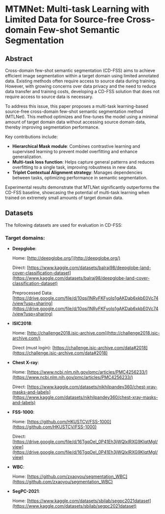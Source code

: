 ﻿
# MTMNet: Multi-task Learning with Limited Data for Source-free Cross-domain Few-shot Semantic Segmentation

## Abstract

Cross-domain few-shot semantic segmentation (CD-FSS) aims to achieve efficient image segmentation within a target domain using limited annotated data. Existing methods often require access to source data during training. However, with growing concerns over data privacy and the need to reduce data transfer and training costs, developing a CD-FSS solution that does not require access to source data is necessary. 

To address this issue, this paper proposes a multi-task learning-based source-free cross-domain few-shot semantic segmentation method (MTLNet). This method optimizes and fine-tunes the model using a minimal amount of target domain data without accessing source domain data, thereby improving segmentation performance.  

Key contributions include:
- **Hierarchical Mask module**: Combines contrastive learning and supervised learning to prevent model overfitting and enhance generalization.
- **Multi-task loss function**: Helps capture general patterns and reduces overfitting to a single task, improving robustness in new data.
- **Triplet Contextual Alignment strategy**: Manages dependencies between tasks, optimizing performance in semantic segmentation.

Experimental results demonstrate that MTLNet significantly outperforms the CD-FSS baseline, showcasing the potential of multi-task learning when trained on extremely small amounts of target domain data.



## Datasets

[](https://github.com/slei109/PATNet?tab=readme-ov-file#datasets)

The following datasets are used for evaluation in CD-FSS:

### Target domains:

[](https://github.com/slei109/PATNet?tab=readme-ov-file#target-domains)

-   **Deepglobe**:
    
    Home:  [http://deepglobe.org/](http://deepglobe.org/)
    
    Direct:  [https://www.kaggle.com/datasets/balraj98/deepglobe-land-cover-classification-dataset](https://www.kaggle.com/datasets/balraj98/deepglobe-land-cover-classification-dataset)
    
    Preprocessed Data:  [https://drive.google.com/file/d/10qsi1NRyFKFyoIq1gAKDab6xkbE0Vc74/view?usp=sharing](https://drive.google.com/file/d/10qsi1NRyFKFyoIq1gAKDab6xkbE0Vc74/view?usp=sharing)
    
-   **ISIC2018**:
    
    Home:  [http://challenge2018.isic-archive.com](http://challenge2018.isic-archive.com/)
    
    Direct (must login):  [https://challenge.isic-archive.com/data#2018](https://challenge.isic-archive.com/data#2018)

    
-   **Chest X-ray**:
    
    Home:  [https://www.ncbi.nlm.nih.gov/pmc/articles/PMC4256233/](https://www.ncbi.nlm.nih.gov/pmc/articles/PMC4256233/)
    
    Direct:  [https://www.kaggle.com/datasets/nikhilpandey360/chest-xray-masks-and-labels](https://www.kaggle.com/datasets/nikhilpandey360/chest-xray-masks-and-labels)

-   **FSS-1000**:
    
    Home:  [https://github.com/HKUSTCV/FSS-1000](https://github.com/HKUSTCV/FSS-1000)
    
    Direct:  [https://drive.google.com/file/d/16TgqOeI_0P41Eh3jWQlxlRXG9KIqtMgI/view](https://drive.google.com/file/d/16TgqOeI_0P41Eh3jWQlxlRXG9KIqtMgI/view)
    
-   **WBC**:
    
    Home:  [https://github.com/zxaoyou/segmentation_WBC](https://github.com/zxaoyou/segmentation_WBC)
    
-   **SegPC-2021**:
    
    Home:  [https://www.kaggle.com/datasets/sbilab/segpc2021dataset](https://www.kaggle.com/datasets/sbilab/segpc2021dataset)
    
    
